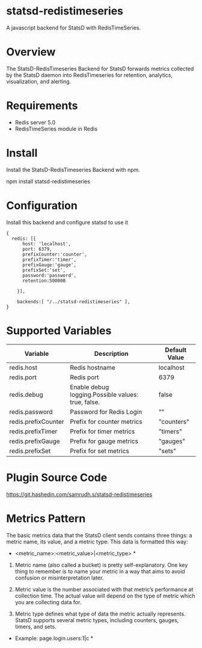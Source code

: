 # statsd-redistimeseries
A javascript backend for StatsD with RedisTimeSeries.

# Overview
The StatsD-RedisTimeseries Backend for StatsD forwards metrics collected by the StatsD daemon into RedisTimeseries for retention, analytics, visualization, and alerting.


# Requirements
- Redis server 5.0
- RedisTimeSeries module in Redis

# Install
Install the StatsD-RedisTimeseries Backend with npm.

npm install statsd-redistimeseries

# Configuration
Install this backend and configure statsd to use it
```
{
  redis: [{
      host: 'localhost',
      port: 6379,
      prefixCounter:'counter',
      prefixTimer:'timer',
      prefixGauge:'gauge',
      prefixSet:'set',
      password:'password',
      retention:500000
  
    }],
  
    backends:[ "/../statsd-redistimeseries" ], 
}
```
# Supported Variables

| Variable  | Description | Default Value |
| ------------- | ------------- |-------------  |
| redis.host  | Redis hostname  | localhost |
| redis.port  | Redis port  | 6379 |
| redis.debug  | Enable debug logging.Possible values: true, false. | false |
| redis.password  | Password for Redis Login | "" |
| redis.prefixCounter  | Prefix for counter metrics | "counters" |
| redis.prefixTimer  | Prefix for timer metrics | "timers" |
| redis.prefixGauge  | Prefix for gauge metrics | "gauges" |
| redis.prefixSet  | Prefix for set metrics| "sets" |

# Plugin Source Code

https://git.hashedin.com/samrudh.s/statsd-redistimeseries


# Metrics Pattern

The basic metrics data that the StatsD client sends contains three things: a metric name, its value, and a metric type. This data is formatted this way:

* <metric_name>:<metric_value>|<metric_type> *

1. Metric name (also called a bucket) is pretty self-explanatory. One key thing to remember is to  name your metric in a way that aims to avoid confusion or misinterpretation later. 

2. Metric value is the number associated with that metric’s performance at collection time. The actual value will depend on the type of metric which you are collecting data for.

3. Metric type defines what type of data the metric actually represents. StatsD supports several metric types, including counters, gauges, timers, and sets.

 * Example: page.login.users:1|c *

